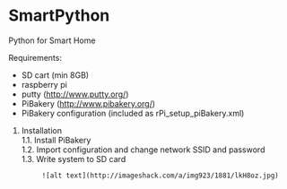# SmartPython
Python for Smart Home

Requirements:
- SD cart (min 8GB)
- raspberry pi
- putty (http://www.putty.org/)
- PiBakery (http://www.pibakery.org/)
- PiBakery configuration (included as rPi_setup_piBakery.xml)

1. Installation<br/>
    1.1. Install PiBakery<br/>
    1.2. Import configuration and change network SSID and password<br/>
    1.3. Write system to SD card<br/>

            ![alt text](http://imageshack.com/a/img923/1881/lkH8oz.jpg)
